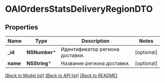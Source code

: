 # OAIOrdersStatsDeliveryRegionDTO

## Properties
Name | Type | Description | Notes
------------ | ------------- | ------------- | -------------
**_id** | **NSNumber*** | Идентификатор региона доставки. | [optional] 
**name** | **NSString*** | Название региона доставки. | [optional] 

[[Back to Model list]](../README.md#documentation-for-models) [[Back to API list]](../README.md#documentation-for-api-endpoints) [[Back to README]](../README.md)



